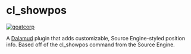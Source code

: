 # cl_showpos

[![goatcorp](https://namazu.photos/i/35qg7h0i.png)](https://goatcorp.github.io/)

A [Dalamud](https://github.com/goatcorp/Dalamud) plugin that adds customizable, Source Engine-styled position info. Based off of the cl_showpos command from the Source Engine.
